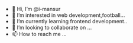 - 👋 Hi, I’m @i-mansur
- 👀 I’m interested in web development,football...
- 🌱 I’m currently learning frontend development..
- 💞️ I’m looking to collaborate on ...
- 📫 How to reach me ...

<!---
i-mansur/i-mansur is a ✨ special ✨ repository because its `README.md` (this file) appears on your GitHub profile.
You can click the Preview link to take a look at your changes.
--->
